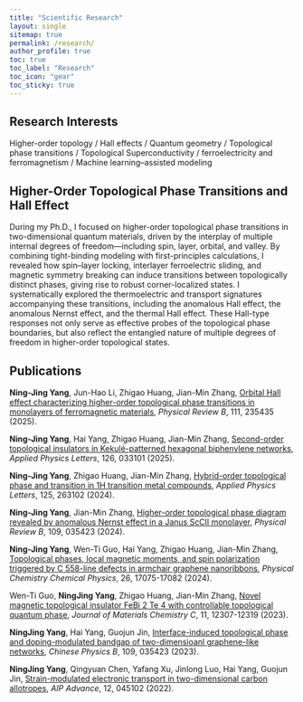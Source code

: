 ```yaml
---
title: "Scientific Research"
layout: single
sitemap: true
permalink: /research/
author_profile: true
toc: true
toc_label: "Research"
toc_icon: "gear"
toc_sticky: true
---
```


## Research Interests

Higher-order topology / Hall effects / Quantum geometry / Topological phase transitions / Topological Superconductivity / ferroelectricity and ferromagnetism / Machine learning–assisted modeling


## Higher-Order Topological Phase Transitions and Hall Effect

During my Ph.D., I focused on higher-order topological phase transitions in two-dimensional quantum materials, driven by the interplay of multiple internal degrees of freedom—including spin, layer, orbital, and valley. By combining tight-binding modeling with first-principles calculations, I revealed how spin–layer locking, interlayer ferroelectric sliding, and magnetic symmetry breaking can induce transitions between topologically distinct phases, giving rise to robust corner-localized states. I systematically explored the thermoelectric and transport signatures accompanying these transitions, including the anomalous Hall effect, the anomalous Nernst effect, and the thermal Hall effect. These Hall-type responses not only serve as effective probes of the topological phase boundaries, but also reflect the entangled nature of multiple degrees of freedom in higher-order topological states.

## Publications

<strong>Ning-Jing Yang</strong>, Jun-Hao Li, Zhigao Huang, Jian-Min Zhang, [Orbital Hall effect characterizing higher-order topological phase transitions in monolayers of ferromagnetic materials](https://doi.org/10.1103/7bth-zkv6), _Physical Review B_, 111, 235435 (2025).

<strong>Ning-Jing Yang</strong>, Hai Yang, Zhigao Huang, Jian-Min Zhang, [Second-order topological insulators in Kekulé-patterned hexagonal biphenylene networks](https://doi.org/10.1063/5.0239997), _Applied Physics Letters_, 126, 033101 (2025).

<strong>Ning-Jing Yang</strong>, Zhigao Huang, Jian-Min Zhang, [Hybrid-order topological phase and transition in 1H transition metal compounds](https://doi.org/10.1063/5.0238775),  _Applied Physics Letters_, 125, 263102 (2024).

<strong>Ning-Jing Yang</strong>, Jian-Min Zhang, [Higher-order topological phase diagram revealed by anomalous Nernst effect in a Janus ScClI monolayer](https://doi.org/10.1103/PhysRevB.109.035423), _Physical Review B_, 109, 035423 (2024). 

<strong>Ning-Jing Yang</strong>, Wen-Ti Guo, Hai Yang, Zhigao Huang, Jian-Min Zhang, [Topological phases, local magnetic moments, and spin polarization triggered by C 558-line defects in armchair graphene nanoribbons](https://doi.org/10.1039/D4CP00585F), _Physical Chemistry Chemical Physics_, 26, 17075-17082 (2024). 

Wen-Ti Guo, <strong>NingJing Yang</strong>, Zhigao Huang, Jian-Min Zhang, [Novel magnetic topological insulator FeBi 2 Te 4 with controllable topological quantum phase](https://doi.org/10.1039/D3TC01890C), _Journal of Materials Chemistry C_, 11, 12307-12319 (2023).

<strong>NingJing Yang</strong>, Hai Yang, Guojun Jin, [Interface-induced topological phase and doping-modulated bandgap of two-dimensioanl graphene-like networks](https://iopscience.iop.org/article/10.1088/1674-1056/ac904d), _Chinese Physics B_, 109, 035423 (2023). 

<strong>NingJing Yang</strong>, Qingyuan Chen, Yafang Xu, Jinlong Luo, Hai Yang, Guojun Jin, [Strain-modulated electronic transport in two-dimensional carbon allotropes](https://doi.org/10.1063/5.0088033), _AIP Advance_, 12, 045102 (2022). 

